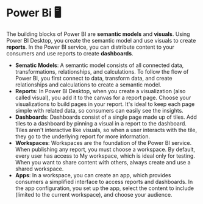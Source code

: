 # **Power Bi** 🖥️

The building blocks of Power BI are **semantic models** and **visuals**. Using Power BI Desktop, you create the semantic model and use visuals to create **reports**. In the Power BI service, you can distribute content to your consumers and use reports to create **dashboards**.

- **Sematic Models**: A semantic model consists of all connected data, transformations, relationships, and calculations. To follow the flow of Power BI, you first connect to data, transform data, and create relationships and calculations to create a semantic model.
- **Reports**: In Power BI Desktop, when you create a visualization (also called visual), you add it to the canvas for a report page. Choose your visualizations to build pages in your report. It's ideal to keep each page simple with related data, so consumers can easily see the insights.
- **Dashboards**: Dashboards consist of a single page made up of tiles. Add tiles to a dashboard by pinning a visual in a report to the dashboard. Tiles aren't interactive like visuals, so when a user interacts with the tile, they go to the underlying report for more information.
- **Workspaces**: Workspaces are the foundation of the Power BI service. When publishing any report, you must choose a workspace. By default, every user has access to My workspace, which is ideal only for testing. When you want to share content with others, always create and use a shared workspace.
- **Apps**: In a workspace, you can create an app, which provides consumers a simplified interface to access reports and dashboards. In the app configuration, you set up the app, select the content to include (limited to the current workspace), and choose your audience.

